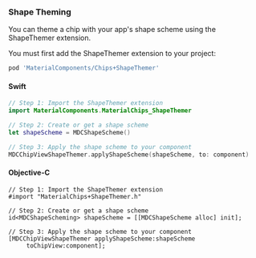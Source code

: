 ### Shape Theming

You can theme a chip with your app's shape scheme using the ShapeThemer extension.

You must first add the ShapeThemer extension to your project:

```bash
pod 'MaterialComponents/Chips+ShapeThemer'
```

<!--<div class="material-code-render" markdown="1">-->
#### Swift
```swift
// Step 1: Import the ShapeThemer extension
import MaterialComponents.MaterialChips_ShapeThemer

// Step 2: Create or get a shape scheme
let shapeScheme = MDCShapeScheme()

// Step 3: Apply the shape scheme to your component
MDCChipViewShapeThemer.applyShapeScheme(shapeScheme, to: component)
```

#### Objective-C

```objc
// Step 1: Import the ShapeThemer extension
#import "MaterialChips+ShapeThemer.h"

// Step 2: Create or get a shape scheme
id<MDCShapeScheming> shapeScheme = [[MDCShapeScheme alloc] init];

// Step 3: Apply the shape scheme to your component
[MDCChipViewShapeThemer applyShapeScheme:shapeScheme
     toChipView:component];
```
<!--</div>-->
